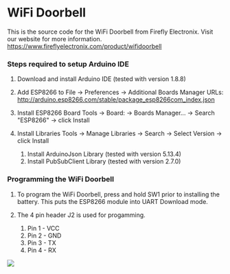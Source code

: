 # WiFi Doorbell 
This is the source code for the WiFi Doorbell from Firefly Electronix. Visit our website for more information. https://www.fireflyelectronix.com/product/wifidoorbell

### Steps required to setup Arduino IDE

1. Download and install Arduino IDE (tested with version 1.8.8)

1.  Add ESP8266 to File -> Preferences -> Additional Boards Manager URLs: http://arduino.esp8266.com/stable/package_esp8266com_index.json

1.  Install ESP8266 Board Tools -> Board: -> Boards Manager... -> Search "ESP8266" -> click Install

1.  Install Libraries Tools -> Manage Libraries -> Search -> Select Version -> click Install
    1. Install ArduinoJson Library (tested with version 5.13.4)
    1. Install PubSubClient Library (tested with version 2.7.0)

### Programming the WiFi Doorbell

1. To program the WiFi Doorbell, press and hold SW1 prior to installing the battery. This puts the ESP8266 module into UART Download mode. 

1. The 4 pin header J2 is used for progamming. 
    1. Pin 1 - VCC
    1. Pin 2 - GND
    1. Pin 3 - TX
    1. Pin 4 - RX
    
![](https://github.com/fireflyelectronix/wifidoorbell/blob/master/images/j2-pins.JPG)
